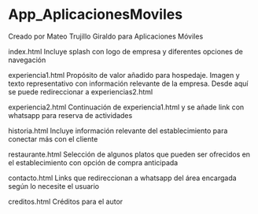 # App_AplicacionesMoviles

Creado por Mateo Trujillo Giraldo para Aplicaciones Móviles

index.html
Incluye splash con logo de empresa y diferentes opciones de navegación

experiencia1.html
Propósito de valor añadido para hospedaje. Imagen y texto representativo con información relevante de la empresa. Desde aquí se puede redireccionar a experiencias2.html

experiencia2.html
Continuación de experiencia1.html y se añade link con whatsapp para reserva de actividades

historia.html
Incluye información relevante del establecimiento para conectar más con el cliente

restaurante.html
Selección de algunos platos que pueden ser ofrecidos en el establecimiento con opción de compra anticipada

contacto.html
Links que redireccionan a whatsapp del área encargada según lo necesite el usuario

creditos.html
Créditos para el autor